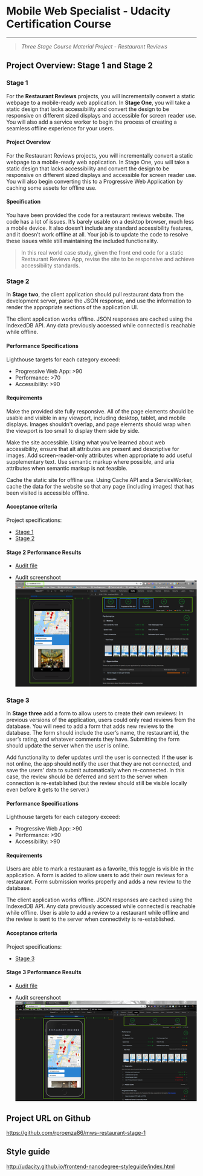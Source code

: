 # Mobile Web Specialist - Udacity Certification Course

---

> _Three Stage Course Material Project - Restaurant Reviews_

## Project Overview: Stage 1 and Stage 2

### Stage 1

For the **Restaurant Reviews** projects, you will incrementally convert a static webpage to a mobile-ready web application. In **Stage One**, you will take a static design that lacks accessibility and convert the design to be responsive on different sized displays and accessible for screen reader use. You will also add a service worker to begin the process of creating a seamless offline experience for your users.

#### Project Overview

For the Restaurant Reviews projects, you will incrementally convert a static webpage to a mobile-ready web application. In Stage One, you will take a static design that lacks accessibility and convert the design to be responsive on different sized displays and accessible for screen reader use. You will also begin converting this to a Progressive Web Application by caching some assets for offline use.

#### Specification

You have been provided the code for a restaurant reviews website. The code has a lot of issues. It’s barely usable on a desktop browser, much less a mobile device. It also doesn’t include any standard accessibility features, and it doesn’t work offline at all. Your job is to update the code to resolve these issues while still maintaining the included functionality.

> In this real world case study, given the front end code for a static Restaurant Reviews App, revise the site to be responsive and achieve accessibility standards.

### Stage 2

In **Stage two**, the client application should pull restaurant data from the development server, parse the JSON response, and use the information to render the appropriate sections of the application UI.

The client application works offline. JSON responses are cached using the IndexedDB API. Any data previously accessed while connected is reachable while offline.

#### Performance Specifications

Lighthouse targets for each category exceed:

- Progressive Web App: >90
- Performance: >70
- Accessibility: >90

#### Requirements

Make the provided site fully responsive. All of the page elements should be usable and visible in any viewport, including desktop, tablet, and mobile displays. Images shouldn't overlap, and page elements should wrap when the viewport is too small to display them side by side.

Make the site accessible. Using what you've learned about web accessibility, ensure that alt attributes are present and descriptive for images. Add screen-reader-only attributes when appropriate to add useful supplementary text. Use semantic markup where possible, and aria attributes when semantic markup is not feasible.

Cache the static site for offline use. Using Cache API and a ServiceWorker, cache the data for the website so that any page (including images) that has been visited is accessible offline.

#### Acceptance criteria
Project specifications:

* [Stage 1](https://review.udacity.com/#!/rubrics/1090/view)
* [Stage 2](https://review.udacity.com/#!/rubrics/1131/view)

#### Stage 2 Performance Results

* [Audit file](audits/lighthouse-chromioum-audit-08082018.json)

* Audit screenshoot
![lighthouse](audits/lighthouse-chromioum-audit-08082018.png)

### Stage 3

In **Stage three** add a form to allow users to create their own reviews: In previous versions of the application, users could only read reviews from the database. You will need to add a form that adds new reviews to the database. The form should include the user’s name, the restaurant id, the user’s rating, and whatever comments they have. Submitting the form should update the server when the user is online.

Add functionality to defer updates until the user is connected: If the user is not online, the app should notify the user that they are not connected, and save the users' data to submit automatically when re-connected. In this case, the review should be deferred and sent to the server when connection is re-established (but the review should still be visible locally even before it gets to the server.)

#### Performance Specifications

Lighthouse targets for each category exceed:

- Progressive Web App: >90
- Performance: >90
- Accessibility: >90

#### Requirements

Users are able to mark a restaurant as a favorite, this toggle is visible in the application. A form is added to allow users to add their own reviews for a restaurant. Form submission works properly and adds a new review to the database.

The client application works offline. JSON responses are cached using the IndexedDB API. Any data previously accessed while connected is reachable while offline. User is able to add a review to a restaurant while offline and the review is sent to the server when connectivity is re-established.

#### Acceptance criteria
Project specifications:

* [Stage 3](https://review.udacity.com/#!/rubrics/1132/view)

#### Stage 3 Performance Results

* [Audit file](audits/lighthouse-chromioum-audit-10112018.json)

* Audit screenshoot
![lighthouse](audits/lighthouse-chromioum-audit-10112018.png)

## Project URL on Github

https://github.com/rproenza86/mws-restaurant-stage-1

## Style guide

http://udacity.github.io/frontend-nanodegree-styleguide/index.html
